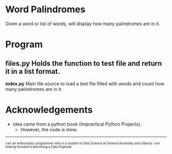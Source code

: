 # Word Palindromes
Given a word or list of words, will display how many palindromes are in it.

# Program
**files.py**
Holds the function to test file and return it in a list format.
---
**index.py**
Main file source to load a text file filled with words and count how many palindromes are in it.

# Acknowledgements
* Idea came from a python book (Impractical Python Projects).
  * However, the code is mine.

---
<sub><sub>I am an enthusiastic programmer who is a student in Data Science at General Assembly and Udacity. I am looking forward to becoming a Data Engineer.</sub></sub>
